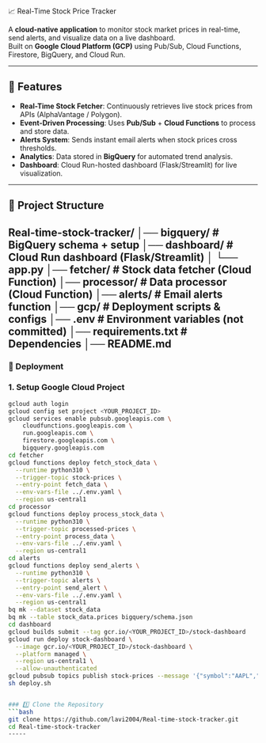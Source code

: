 📈 Real-Time Stock Price Tracker

A **cloud-native application** to monitor stock market prices in real-time, send alerts, and visualize data on a live dashboard.  
Built on **Google Cloud Platform (GCP)** using Pub/Sub, Cloud Functions, Firestore, BigQuery, and Cloud Run.


---

## 🚀 Features
- **Real-Time Stock Fetcher**: Continuously retrieves live stock prices from APIs (AlphaVantage / Polygon).
- **Event-Driven Processing**: Uses **Pub/Sub** + **Cloud Functions** to process and store data.
- **Alerts System**: Sends instant email alerts when stock prices cross thresholds.
- **Analytics**: Data stored in **BigQuery** for automated trend analysis.
- **Dashboard**: Cloud Run-hosted dashboard (Flask/Streamlit) for live visualization.

---

## 📂 Project Structure

Real-time-stock-tracker/ │── bigquery/        # BigQuery schema + setup │── dashboard/       # Cloud Run dashboard (Flask/Streamlit) │   └── app.py │── fetcher/         # Stock data fetcher (Cloud Function) │── processor/       # Data processor (Cloud Function) │── alerts/          # Email alerts function │── gcp/             # Deployment scripts & configs │── .env             # Environment variables (not committed) │── requirements.txt # Dependencies │── README.md
-


### 🚀 Deployment 

### 1. Setup Google Cloud Project
```bash
gcloud auth login
gcloud config set project <YOUR_PROJECT_ID>
gcloud services enable pubsub.googleapis.com \
    cloudfunctions.googleapis.com \
    run.googleapis.com \
    firestore.googleapis.com \
    bigquery.googleapis.com
cd fetcher
gcloud functions deploy fetch_stock_data \
  --runtime python310 \
  --trigger-topic stock-prices \
  --entry-point fetch_data \
  --env-vars-file ../.env.yaml \
  --region us-central1
cd processor
gcloud functions deploy process_stock_data \
  --runtime python310 \
  --trigger-topic processed-prices \
  --entry-point process_data \
  --env-vars-file ../.env.yaml \
  --region us-central1
cd alerts
gcloud functions deploy send_alerts \
  --runtime python310 \
  --trigger-topic alerts \
  --entry-point send_alert \
  --env-vars-file ../.env.yaml \
  --region us-central1
bq mk --dataset stock_data
bq mk --table stock_data.prices bigquery/schema.json
cd dashboard
gcloud builds submit --tag gcr.io/<YOUR_PROJECT_ID>/stock-dashboard
gcloud run deploy stock-dashboard \
  --image gcr.io/<YOUR_PROJECT_ID>/stock-dashboard \
  --platform managed \
  --region us-central1 \
  --allow-unauthenticated
gcloud pubsub topics publish stock-prices --message '{"symbol":"AAPL","price":175}'
sh deploy.sh


### 1️⃣ Clone the Repository
```bash
git clone https://github.com/lavi2004/Real-time-stock-tracker.git
cd Real-time-stock-tracker
-----
